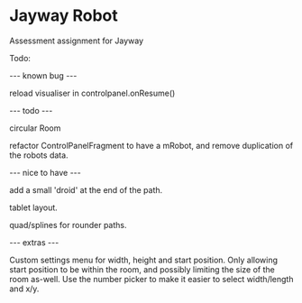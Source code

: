 Jayway Robot
============

Assessment assignment for Jayway

Todo:

--- known bug ---

reload visualiser in controlpanel.onResume()

--- todo ---

circular Room

refactor ControlPanelFragment to have a mRobot, and remove duplication of the robots data.

--- nice to have ---

add a small 'droid' at the end of the path.

tablet layout.

quad/splines for rounder paths.

--- extras ---

Custom settings menu for width, height and start position. Only allowing
start position to be within the room, and possibly limiting the size of
the room as-well. 
Use the number picker to make it easier to select width/length and x/y.